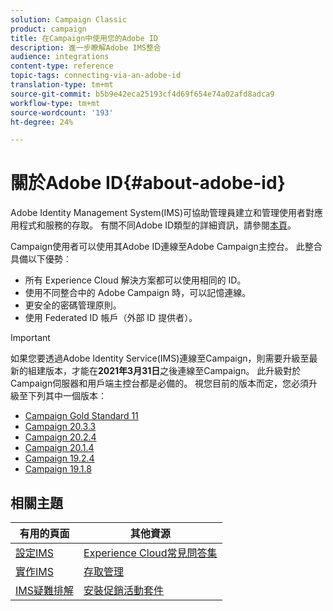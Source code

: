 ```yaml
---
solution: Campaign Classic
product: campaign
title: 在Campaign中使用您的Adobe ID
description: 進一步瞭解Adobe IMS整合
audience: integrations
content-type: reference
topic-tags: connecting-via-an-adobe-id
translation-type: tm+mt
source-git-commit: b5b9e42eca25193cf4d69f654e74a02afd8adca9
workflow-type: tm+mt
source-wordcount: '193'
ht-degree: 24%

---
```



# 關於Adobe ID{#about-adobe-id}

Adobe Identity Management System(IMS)可協助管理員建立和管理使用者對應用程式和服務的存取。 有關不同Adobe ID類型的詳細資訊，請參閱[本頁](https://helpx.adobe.com/enterprise/using/identity.html)。

Campaign使用者可以使用其Adobe ID連線至Adobe Campaign主控台。 此整合具備以下優勢︰

* 所有 Experience Cloud 解決方案都可以使用相同的 ID。
* 使用不同整合中的 Adobe Campaign 時，可以記憶連線。
* 更安全的密碼管理原則。
* 使用 Federated ID 帳戶（外部 ID 提供者）。


>[!IMPORTANT]
>
>如果您要透過Adobe Identity Service(IMS)連線至Campaign，則需要升級至最新的組建版本，才能在&#x200B;**2021年3月31日**&#x200B;之後連線至Campaign。 此升級對於Campaign伺服器和用戶端主控台都是必備的。 視您目前的版本而定，您必須升級至下列其中一個版本：
>
> * [Campaign Gold Standard 11](../../rn/using/gold-standard.md)
> * [Campaign 20.3.3](../../rn/using/latest-release.md)
> * [Campaign 20.2.4](../../rn/using/release--20-2.md)
> * [Campaign 20.1.4](../../rn/using/release--20-1.md)
> * [Campaign 19.2.4](../../rn/using/release--19-2.md)
> * [Campaign 19.1.8](../../rn/using/release--19-1.md)
>



## 相關主題

| 有用的頁面 | 其他資源 |
|---|---|
| [設定IMS](../../integrations/using/configuring-ims.md) | [Experience Cloud常見問答集](https://docs.adobe.com/content/help/en/core-services/interface/manage-users-and-products/faq.html) |
| [實作IMS](../../integrations/using/implementing-ims.md) | [存取管理](../../platform/using/access-management.md) |
| [IMS疑難排解](../../integrations/using/ims-troubleshooting.md) | [安裝促銷活動套件](../../installation/using/installing-campaign-standard-packages.md) |
